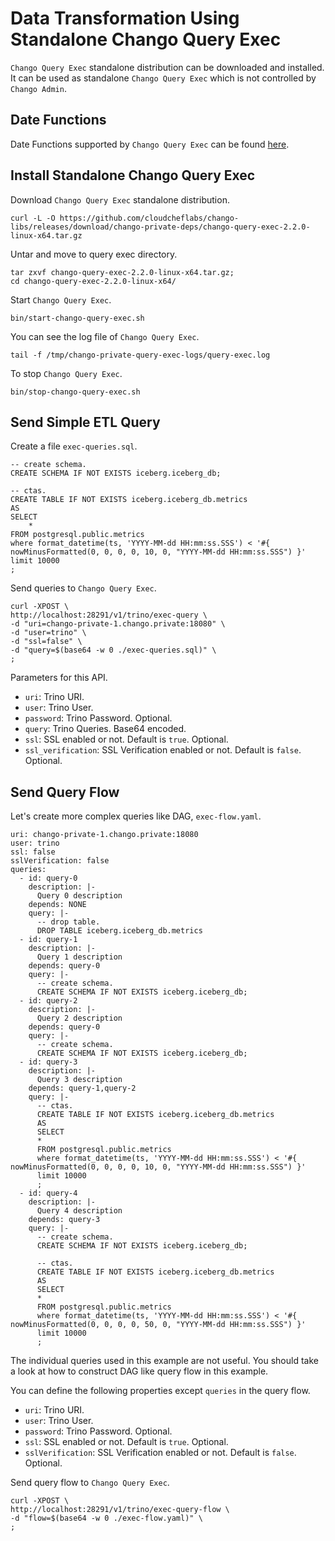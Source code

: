 # Data Transformation Using Standalone Chango Query Exec

`Chango Query Exec` standalone distribution can be downloaded and installed. 
It can be used as standalone `Chango Query Exec` which is not controlled by `Chango Admin`.

## Date Functions

Date Functions supported by `Chango Query Exec` can be found <a href="../../user-guide/query-exec/#date-functions">here</a>.


## Install Standalone Chango Query Exec

Download `Chango Query Exec` standalone distribution.
```agsl
curl -L -O https://github.com/cloudcheflabs/chango-libs/releases/download/chango-private-deps/chango-query-exec-2.2.0-linux-x64.tar.gz
```

Untar and move to query exec directory.
```agsl
tar zxvf chango-query-exec-2.2.0-linux-x64.tar.gz;
cd chango-query-exec-2.2.0-linux-x64/
```


Start `Chango Query Exec`.

```agsl
bin/start-chango-query-exec.sh
```

You can see the log file of `Chango Query Exec`.

```agsl
tail -f /tmp/chango-private-query-exec-logs/query-exec.log
```

To stop `Chango Query Exec`.

```agsl
bin/stop-chango-query-exec.sh
```

## Send Simple ETL Query

Create a file `exec-queries.sql`.

```agsl
-- create schema.
CREATE SCHEMA IF NOT EXISTS iceberg.iceberg_db;

-- ctas.
CREATE TABLE IF NOT EXISTS iceberg.iceberg_db.metrics
AS
SELECT
    *
FROM postgresql.public.metrics 
where format_datetime(ts, 'YYYY-MM-dd HH:mm:ss.SSS') < '#{ nowMinusFormatted(0, 0, 0, 0, 10, 0, "YYYY-MM-dd HH:mm:ss.SSS") }'
limit 10000
;
```


Send queries to `Chango Query Exec`.

```agsl
curl -XPOST \
http://localhost:28291/v1/trino/exec-query \
-d "uri=chango-private-1.chango.private:18080" \
-d "user=trino" \
-d "ssl=false" \
-d "query=$(base64 -w 0 ./exec-queries.sql)" \
;
```

Parameters for this API.

- `uri`: Trino URI.
- `user`: Trino User.
- `password`: Trino Password. Optional.
- `query`: Trino Queries. Base64 encoded.
- `ssl`: SSL enabled or not. Default is `true`. Optional.
- `ssl_verification`: SSL Verification enabled or not. Default is `false`. Optional.



## Send Query Flow

Let's create more complex queries like DAG, `exec-flow.yaml`.

```agsl
uri: chango-private-1.chango.private:18080
user: trino
ssl: false
sslVerification: false
queries:
  - id: query-0
    description: |-
      Query 0 description
    depends: NONE
    query: |-
      -- drop table.
      DROP TABLE iceberg.iceberg_db.metrics
  - id: query-1
    description: |-
      Query 1 description
    depends: query-0
    query: |-
      -- create schema.
      CREATE SCHEMA IF NOT EXISTS iceberg.iceberg_db;
  - id: query-2
    description: |-
      Query 2 description
    depends: query-0
    query: |-
      -- create schema.
      CREATE SCHEMA IF NOT EXISTS iceberg.iceberg_db;
  - id: query-3
    description: |-
      Query 3 description
    depends: query-1,query-2
    query: |-
      -- ctas.
      CREATE TABLE IF NOT EXISTS iceberg.iceberg_db.metrics
      AS
      SELECT
      *
      FROM postgresql.public.metrics
      where format_datetime(ts, 'YYYY-MM-dd HH:mm:ss.SSS') < '#{ nowMinusFormatted(0, 0, 0, 0, 10, 0, "YYYY-MM-dd HH:mm:ss.SSS") }'
      limit 10000
      ;
  - id: query-4
    description: |-
      Query 4 description
    depends: query-3
    query: |-
      -- create schema.
      CREATE SCHEMA IF NOT EXISTS iceberg.iceberg_db;

      -- ctas.
      CREATE TABLE IF NOT EXISTS iceberg.iceberg_db.metrics
      AS
      SELECT
      *
      FROM postgresql.public.metrics
      where format_datetime(ts, 'YYYY-MM-dd HH:mm:ss.SSS') < '#{ nowMinusFormatted(0, 0, 0, 0, 50, 0, "YYYY-MM-dd HH:mm:ss.SSS") }'
      limit 10000
      ;
```

The individual queries used in this example are not useful. You should take a look at how to construct DAG like query flow in this example.

You can define the following properties except `queries` in the query flow.

- `uri`: Trino URI.
- `user`: Trino User.
- `password`: Trino Password. Optional.
- `ssl`: SSL enabled or not. Default is `true`. Optional.
- `sslVerification`: SSL Verification enabled or not. Default is `false`. Optional.


Send query flow to `Chango Query Exec`.

```agsl
curl -XPOST \
http://localhost:28291/v1/trino/exec-query-flow \
-d "flow=$(base64 -w 0 ./exec-flow.yaml)" \
;
```
